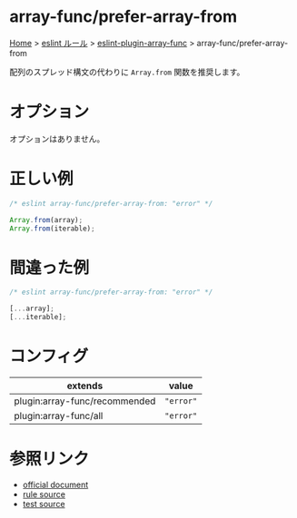 # array-func/prefer-array-from

[Home](../../../index.md) >
[eslint ルール](../../index.md) >
[eslint-plugin-array-func](../array-func.md) >
array-func/prefer-array-from

配列のスプレッド構文の代わりに `Array.from` 関数を推奨します。

# オプション

オプションはありません。

# 正しい例

```javascript
/* eslint array-func/prefer-array-from: "error" */

Array.from(array);
Array.from(iterable);
```

# 間違った例

```javascript
/* eslint array-func/prefer-array-from: "error" */

[...array];
[...iterable];
```

# コンフィグ

| extends                       | value     |
| ----------------------------- | --------- |
| plugin:array-func/recommended | `"error"` |
| plugin:array-func/all         | `"error"` |

# 参照リンク

- [official document](https://github.com/freaktechnik/eslint-plugin-array-func#prefer-array-from)
- [rule source](https://github.com/freaktechnik/eslint-plugin-array-func/blob/main/rules/prefer-array-from.js)
- [test source](https://github.com/freaktechnik/eslint-plugin-array-func/blob/main/test/rules/prefer-array-from.mjs)
